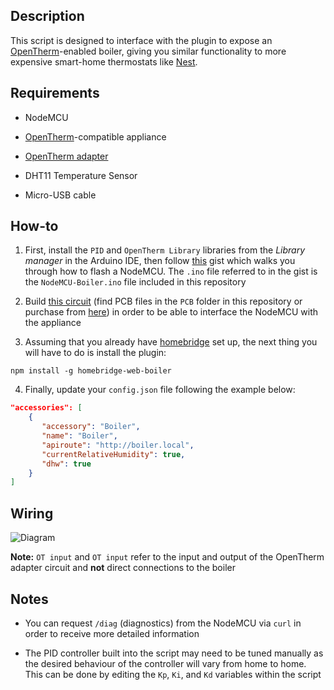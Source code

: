 ## Description

This script is designed to interface with the plugin to expose an [OpenTherm](https://en.wikipedia.org/wiki/OpenTherm)-enabled boiler, giving you similar functionality to more expensive smart-home thermostats like [Nest](https://nest.com/thermostats/).

## Requirements

* NodeMCU

* [OpenTherm](https://en.wikipedia.org/wiki/OpenTherm)-compatible appliance

* [OpenTherm adapter](http://ihormelnyk.com/arduino_opentherm_controller)

* DHT11 Temperature Sensor

* Micro-USB cable

## How-to

1. First, install the `PID` and `OpenTherm Library` libraries from the _Library manager_ in the Arduino IDE, then follow [this](https://gist.github.com/Tommrodrigues/8d9d3b886936ccea9c21f495755640dd) gist which walks you through how to flash a NodeMCU. The `.ino` file referred to in the gist is the `NodeMCU-Boiler.ino` file included in this repository

2. Build [this circuit](http://ihormelnyk.com/arduino_opentherm_controller) (find PCB files in the `PCB` folder in this repository or purchase from [here](https://www.openhardware.io/view/704/OpenTherm-Adapter)) in order to be able to interface the NodeMCU with the appliance

3. Assuming that you already have [homebridge](https://github.com/nfarina/homebridge#installation) set up, the next thing you will have to do is install the plugin:
```
npm install -g homebridge-web-boiler
```

4. Finally, update your `config.json` file following the example below:

```json
"accessories": [
    {
       "accessory": "Boiler",
       "name": "Boiler",
       "apiroute": "http://boiler.local",
       "currentRelativeHumidity": true,
       "dhw": true
    }
]
```

## Wiring

![Diagram](https://i.ibb.co/rpHztcr/Untitled-1.jpg)

**Note:** `OT input` and `OT input` refer to the input and output of the OpenTherm adapter circuit and **not** direct connections to the boiler

## Notes

- You can request `/diag` (diagnostics) from the NodeMCU via `curl` in order to receive more detailed information

- The PID controller built into the script may need to be tuned manually as the desired behaviour of the controller will vary from home to home. This can be done by editing the `Kp`, `Ki`, and `Kd` variables within the script
